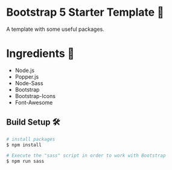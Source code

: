 # Bootstrap 5 Starter Template 🎨
A template with some useful packages.

# Ingredients 🥣
- Node.js
- Popper.js
- Node-Sass
- Bootstrap
- Bootstrap-Icons
- Font-Awesome

## Build Setup 🛠️

```bash
# install packages
$ npm install

# Execute the "sass" script in order to work with Bootstrap
$ npm run sass
```
